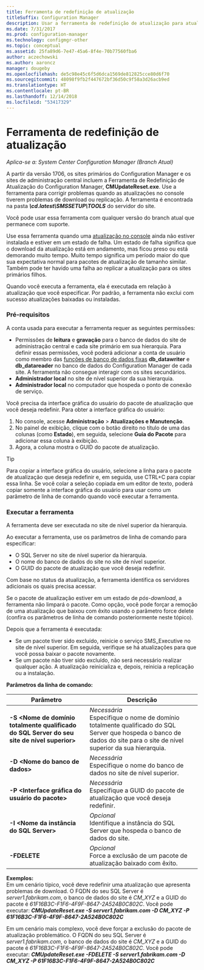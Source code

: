 ```yaml
---
title: Ferramenta de redefinição de atualização
titleSuffix: Configuration Manager
description: Usar a ferramenta de redefinição de atualização para atualizações no console para o System Center Configuration Manager.
ms.date: 7/31/2017
ms.prod: configuration-manager
ms.technology: configmgr-other
ms.topic: conceptual
ms.assetid: 25fa89d6-7e47-45a6-8f4e-70b77560fba6
author: aczechowski
ms.author: aaroncz
manager: dougeby
ms.openlocfilehash: de5c98e45c6f5d6dca1569de812825cce80d6f70
ms.sourcegitcommit: 48098f9fb2f447672bf36d50c9f58a3d26acb9ed
ms.translationtype: HT
ms.contentlocale: pt-BR
ms.lasthandoff: 12/14/2018
ms.locfileid: "53417329"
---
```

# <a name="update-reset-tool"></a>Ferramenta de redefinição de atualização

*Aplica-se a: System Center Configuration Manager (Branch Atual)*  


A partir da versão 1706, os sites primários do Configuration Manager e os sites de administração central incluem a Ferramenta de Redefinição de Atualização do Configuration Manager, **CMUpdateReset.exe**. Use a ferramenta para corrigir problemas quando as atualizações no console tiverem problemas de download ou replicação. A ferramenta é encontrada na pasta ***\cd.latest\SMSSETUP\TOOLS*** do servidor do site.

Você pode usar essa ferramenta com qualquer versão do branch atual que permanece com suporte.

Use essa ferramenta quando uma [atualização no console](/sccm/core/servers/manage/install-in-console-updates) ainda não estiver instalada e estiver em um estado de falha. Um estado de falha significa que o download da atualização está em andamento, mas ficou preso ou está demorando muito tempo. Muito tempo significa um período maior do que sua expectativa normal para pacotes de atualização de tamanho similar. Também pode ter havido uma falha ao replicar a atualização para os sites primários filhos.  

Quando você executa a ferramenta, ela é executada em relação à atualização que você especificar. Por padrão, a ferramenta não exclui com sucesso atualizações baixadas ou instaladas.  

### <a name="prerequisites"></a>Pré-requisitos
A conta usada para executar a ferramenta requer as seguintes permissões:
-   Permissões de **leitura** e **gravação** para o banco de dados do site de administração central e cada site primário em sua hierarquia. Para definir essas permissões, você poderá adicionar a conta de usuário como membro das [funções de banco de dados fixas](/sql/relational-databases/security/authentication-access/database-level-roles#fixed-database-roles) **db_datawriter** e **db_datareader** no banco de dados do Configuration Manager de cada site. A ferramenta não consegue interagir com os sites secundários.
-   **Administrador local** no site de nível superior da sua hierarquia.
-   **Administrador local** no computador que hospeda o ponto de conexão de serviço.

Você precisa da interface gráfica do usuário do pacote de atualização que você deseja redefinir. Para obter a interface gráfica do usuário:
  1.   No console, acesse **Administração** > **Atualizações e Manutenção**.
  2.   No painel de exibição, clique com o botão direito no título de uma das colunas (como **Estado**), em seguida, selecione **Guia do Pacote** para adicionar essa coluna à exibição.
  3.   Agora, a coluna mostra o GUID do pacote de atualização.

> [!TIP]  
> Para copiar a interface gráfica do usuário, selecione a linha para o pacote de atualização que deseja redefinir e, em seguida, use CTRL+C para copiar essa linha. Se você colar a seleção copiada em um editor de texto, poderá copiar somente a interface gráfica do usuário para usar como um parâmetro de linha de comando quando você executar a ferramenta.

### <a name="run-the-tool"></a>Executar a ferramenta    
A ferramenta deve ser executada no site de nível superior da hierarquia.

Ao executar a ferramenta, use os parâmetros de linha de comando para especificar:
  -   O SQL Server no site de nível superior da hierarquia.
  -   O nome do banco de dados do site no site de nível superior.
  -   O GUID do pacote de atualização que você deseja redefinir.

Com base no status da atualização, a ferramenta identifica os servidores adicionais os quais precisa acessar.   

Se o pacote de atualização estiver em um estado de *pós-download*, a ferramenta não limpará o pacote. Como opção, você pode forçar a remoção de uma atualização que baixou com êxito usando o parâmetro force delete (confira os parâmetros de linha de comando posteriormente neste tópico).

Depois que a ferramenta é executada:
-   Se um pacote tiver sido excluído, reinicie o serviço SMS_Executive no site de nível superior. Em seguida, verifique se há atualizações para que você possa baixar o pacote novamente.
-   Se um pacote não tiver sido excluído, não será necessário realizar qualquer ação. A atualização reinicializa e, depois, reinicia a replicação ou a instalação.

**Parâmetros da linha de comando:**  


|                        Parâmetro                         |                                                       Descrição                                                        |
|----------------------------------------------------------|--------------------------------------------------------------------------------------------------------------------------|
| **-S &lt;Nome de domínio totalmente qualificado do SQL Server do seu site de nível superior>** | *Necessária* <br> Especifique o nome de domínio totalmente qualificado do SQL Server que hospeda o banco de dados do site para o site de nível superior da sua hierarquia. |
|                **-D &lt;Nome do banco de dados>**                 |                          *Necessária* <br> Especifique o nome do banco de dados no site de nível superior.                          |
|                 **-P &lt;Interface gráfica do usuário do pacote>**                 |                        *Necessária* <br> Especifique a GUID do pacote de atualização que você deseja redefinir.                        |
|           **-I &lt;Nome da instância do SQL Server>**           |                    *Opcional* <br> Identifique a instância do SQL Server que hospeda o banco de dados do site.                     |
|                       **-FDELETE**                       |                       *Opcional* <br> Force a exclusão de um pacote de atualização baixado com êxito.                        |

 **Exemplos:**  
 Em um cenário típico, você deve redefinir uma atualização que apresenta problemas de download. O FQDN do seu SQL Server é *server1.fabrikam.com*, o banco de dados do site é *CM_XYZ* e a GUID do pacote é *61F16B3C-F1F6-4F9F-8647-2A524B0C802C*.  Você pode executar: ***CMUpdateReset.exe -S server1.fabrikam.com -D CM_XYZ -P 61F16B3C-F1F6-4F9F-8647-2A524B0C802C***

 Em um cenário mais complexo, você deve forçar a exclusão do pacote de atualização problemático. O FQDN do seu SQL Server é *server1.fabrikam.com*, o banco de dados do site é *CM_XYZ* e a GUID do pacote é *61F16B3C-F1F6-4F9F-8647-2A524B0C802C*.  Você pode executar: ***CMUpdateReset.exe -FDELETE -S server1.fabrikam.com -D CM_XYZ -P 61F16B3C-F1F6-4F9F-8647-2A524B0C802C***
